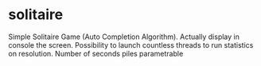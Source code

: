 solitaire
=========

Simple Solitaire Game (Auto Completion Algorithm). Actually display in console the screen. Possibility to launch countless threads to run statistics on resolution. Number of seconds piles parametrable

